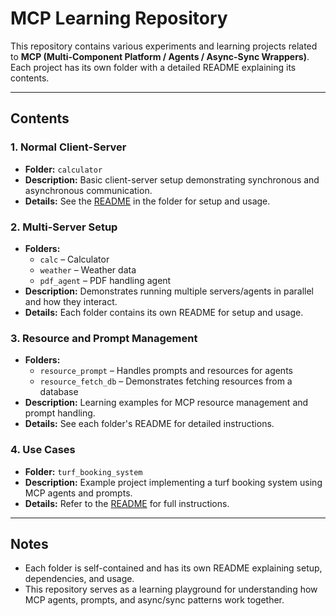 # MCP Learning Repository

This repository contains various experiments and learning projects related to **MCP (Multi-Component Platform / Agents / Async-Sync Wrappers)**. Each project has its own folder with a detailed README explaining its contents.

---

## Contents

### 1. Normal Client-Server
- **Folder:** `calculator`  
- **Description:** Basic client-server setup demonstrating synchronous and asynchronous communication.  
- **Details:** See the [README](calculator/README.md) in the folder for setup and usage.

### 2. Multi-Server Setup
- **Folders:** 
  - `calc` – Calculator   
  - `weather` – Weather data 
  - `pdf_agent` – PDF handling agent
- **Description:** Demonstrates running multiple servers/agents in parallel and how they interact.  
- **Details:** Each folder contains its own README for setup and usage.

### 3. Resource and Prompt Management
- **Folders:** 
  - `resource_prompt` – Handles prompts and resources for agents  
  - `resource_fetch_db` – Demonstrates fetching resources from a database  
- **Description:** Learning examples for MCP resource management and prompt handling.  
- **Details:** See each folder's README for detailed instructions.

### 4. Use Cases
- **Folder:** `turf_booking_system`  
- **Description:** Example project implementing a turf booking system using MCP agents and prompts.  
- **Details:** Refer to the [README](MCP_LEARNING/4_Use_Case/Turf_booking_V4_Final/README.md) for full instructions.

---

## Notes
- Each folder is self-contained and has its own README explaining setup, dependencies, and usage.  
- This repository serves as a learning playground for understanding how MCP agents, prompts, and async/sync patterns work together.

